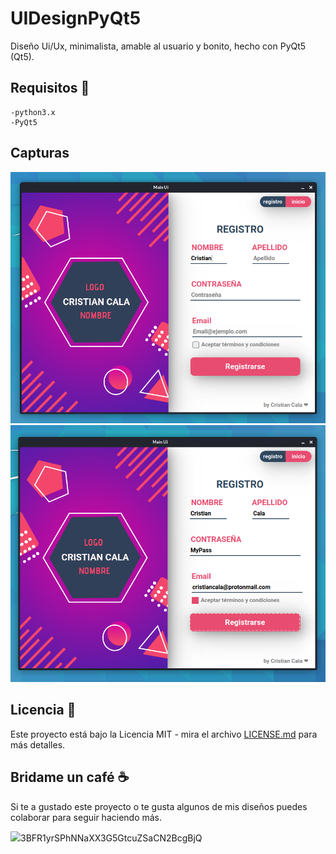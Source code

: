 # UIDesignPyQt5 

Diseño Ui/Ux, minimalista, amable al usuario y bonito, hecho con PyQt5 (Qt5).

## Requisitos 🚀
```
-python3.x
-PyQt5
```
## Capturas

![imagen1](https://github.com/CristianCala/UIDesignPyQt5/blob/main/Screenshots/One.png)
![imagen2](https://github.com/CristianCala/UIDesignPyQt5/blob/main/Screenshots/Two.png)

## Licencia 📄

Este proyecto está bajo la Licencia MIT - mira el archivo [LICENSE.md](https://github.com/CristianCala/UIDesignPyQt5/blob/main/LICENSE) para más detalles.

## Bridame un café ☕

Si te a gustado este proyecto o te gusta algunos de mis diseños puedes colaborar para seguir haciendo más.

<img src="https://img.icons8.com/color/30/000000/bitcoin.png"/>3BFR1yrSPhNNaXX3G5GtcuZSaCN2BcgBjQ
